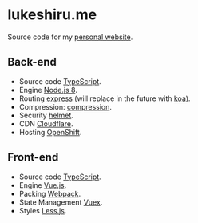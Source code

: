 # lukeshiru.me

Source code for my [personal website](https://lukeshiru.me).

## Back-end

- Source code [TypeScript](https://github.com/Microsoft/TypeScript).
- Engine [Node.js 8](https://nodejs.org).
- Routing [express](https://github.com/expressjs/express) (will replace in the future with [koa](https://github.com/koajs/koa)).
- Compression: [compression](https://github.com/expressjs/compression).
- Security [helmet](https://github.com/helmetjs/helmet).
- CDN [Cloudflare](https://www.cloudflare.com/).
- Hosting [OpenShift](https://openshift.redhat.com).

## Front-end

- Source code [TypeScript](https://github.com/Microsoft/TypeScript).
- Engine [Vue.js](https://vuejs.org/).
- Packing [Webpack](https://webpack.github.io/).
- State Management [Vuex](https://vuex.vuejs.org/en/).
- Styles [Less.js](http://lesscss.org/).
